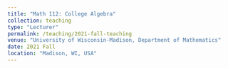 ```yaml
---
title: "Math 112: College Algebra"
collection: teaching
type: "Lecturer"
permalink: /teaching/2021-fall-teaching
venue: "University of Wisconsin-Madison, Department of Mathematics"
date: 2021 Fall
location: "Madison, WI, USA"
---
```

